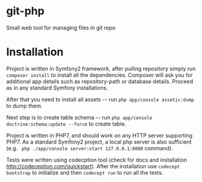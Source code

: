 # git-php
Small web tool for managing files in git repo


Installation
=========

Project is written in Symfony2 framework, after pulling repository simply run ```composer install``` to install all the dependencies.
Composer will ask you for additional app details such as repository-path or database details. Proceed as in any standard Symfony installations.

After that you need to install all assets -- run ```php app/console assetic:dump``` to dump them.

Next step is to create table schema -- run ```php app/console doctrine:schema:update --force``` to create table.

Project is written in PHP7, and should work on any HTTP server supporting PHP7. As a standard Symfony2 project, a local php server is also sufficient (e.g. ``` php ./app/console server:start 127.0.0.1:8000``` command).

Tests were written using codecption tool (check for docs and installation http://codeception.com/quickstart). After the installation use ```codecept bootstrap``` to initialize and then ```codecept run``` to run all the tests.
